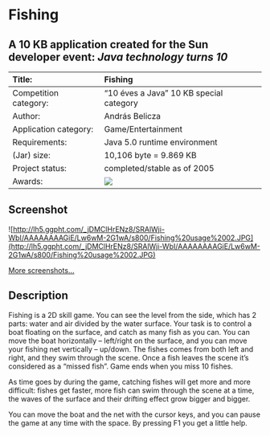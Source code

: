 # Fishing #

## A 10 KB application created for the Sun developer event: _Java technology turns 10_ ##


|Title:|Fishing|
|:-----|:------|
|Competition category:|“10 éves a Java” 10 KB special category|
|Author:|András Belicza|
|Application category:|Game/Entertainment|
|Requirements:|Java 5.0 runtime environment|
|(Jar) size:|10,106 byte = 9.869 KB|
|Project status:|completed/stable as of 2005|
|Awards:|[![](http://mac.softpedia.com/base_img/softpedia_free_award_f.gif)](http://mac.softpedia.com/progClean/Fishing-Clean-65187.html)|

## Screenshot ##
![http://lh5.ggpht.com/_jDMClHrENz8/SRAlWji-WbI/AAAAAAAAGiE/Lw6wM-2G1wA/s800/Fishing%20usage%2002.JPG](http://lh5.ggpht.com/_jDMClHrENz8/SRAlWji-WbI/AAAAAAAAGiE/Lw6wM-2G1wA/s800/Fishing%20usage%2002.JPG)

[More screenshots...](../wiki/Screenshots.md)

## Description ##
Fishing is a 2D skill game. You can see the level from the side, which has 2 parts: water and air divided by the water surface. Your task is to control a boat floating on the surface, and catch as many fish as you can. You can move the boat horizontally – left/right on the surface, and you can move your fishing net vertically – up/down. The fishes comes from both left and right, and they swim through the scene. Once a fish leaves the scene it’s considered as a “missed fish”. Game ends when you miss 10 fishes.

As time goes by during the game, catching fishes will get more and more difficult: fishes get faster, more fish can swim through the scene at a time, the waves of the surface and their drifting effect grow bigger and bigger.

You can move the boat and the net with the cursor keys, and you can pause the game at any time with the space. By pressing F1 you get a little help.
